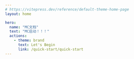 ```yaml
---
# https://vitepress.dev/reference/default-theme-home-page
layout: home

hero:
  name: "MC文档"
  text: "MC启动！！！"
  actions:
    - theme: brand
      text: Let's Begin
      link: /quick-start/quick-start
---
```


